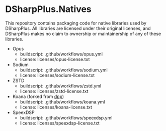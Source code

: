 # DSharpPlus.Natives

This repository contains packaging code for native libraries used by DSharpPlus. All libraries are licensed under their original licenses, and DSharpPlus makes no claim to ownership or maintainership of any of these libraries.

- Opus
  - buildscript: .github/workflows/opus.yml
  - license: licenses/opus-license.txt
- Sodium
  - buildscript: .github/workflows/sodium.yml
  - license: licenses/sodium-license.txt
- ZSTD
  - buildscript: .github/workflows/zstd.yml
  - license: licenses/zstd-license.txt
- Koana (forked from [dpp](https://github.com/brainboxdotcc/dpp))
  - buildscript: .github/workflows/koana.yml
  - license: licenses/koana-license.txt
- SpeexDSP 
  - buildscript: .github/workflows/speexdsp.yml
  - license: licenses/speexdsp-license.txt
